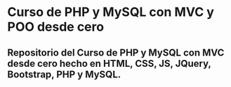 ﻿# Curso de PHP y MySQL con MVC y POO desde cero

## Repositorio del Curso de PHP y MySQL con MVC desde cero hecho en HTML, CSS, JS, JQuery, Bootstrap, PHP y MySQL.
